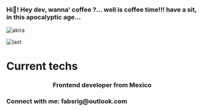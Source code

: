 ### Hi👋! Hey dev, wanna' coffee ?... well is coffee time!!! have a sit, in this apocalyptic age...
![akira](https://user-images.githubusercontent.com/115179685/197063572-71f364ab-22d0-41cb-b1cb-8bd2412fa888.jpg)

![last](https://user-images.githubusercontent.com/115179685/197080092-6ec44e97-a77c-4d0b-9a35-18185975f8b3.jpg)





<!--
**laCaelihermosa/laCaelihermosa** is a ✨ _special_ ✨ repository because its `README.md` (this file) appears on your GitHub profile.

Here are some ideas to get you started:

- 🔭 I’m currently working on ...
- 🌱 I’m currently learning ...
- 👯 I’m looking to collaborate on ...
- 🤔 I’m looking for help with ...
- 💬 Ask me about ...
- 📫 How to reach me: ...
- 😄 Pronouns: ...
- ⚡ Fun fact: ...
-->


# Current techs

<h3 align="center">Frontend developer from Mexico</h3>

<h3 align="left">Connect with me: fabsrig@outlook.com</h3>
<p align="left">
</p>


